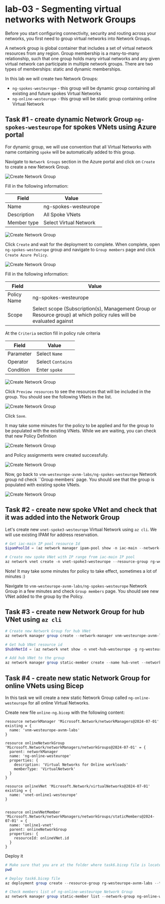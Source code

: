 # lab-03 - Segmenting virtual networks with Network Groups

Before you start configuring connectivity, security and routing across your networks, you first need to group virtual networks into Network Groups.

A network group is global container that includes a set of virtual network resources from any region. Group membership is a many-to-many relationship, such that one group holds many virtual networks and any given virtual network can participate in multiple network groups. There are two types of memberships: static and dynamic memberships.

In this lab we will create two Network Groups: 
- `ng-spokes-westeurope` - this group will be dynamic group containing all existing and future spokes Virtual Networks
- `ng-online-westeurope` - this group will be static group containing online Virtual Network

## Task #1 - create dynamic Network Group `ng-spokes-westeurope` for spokes VNets using Azure portal

For dynamic group, we will use convention that all Virtual Networks with name containing `spoke` will be automatically added to this group.

Navigate to `Network Groups` section in the Azure portal and click on `Create` to create a new Network Group.

![Create Network Group](../../assets/images/lab-03/network-group-1.png)

Fill in the following information:

| Field | Value |
|-------|-------|
| Name  | ng-spokes-westeurope |
| Description  | All Spoke VNets  |
| Member type | Select Virtual Network |

![Create Network Group](../../assets/images/lab-03/network-group-2.png)

Click `Create` and wait for the deployment to complete. When complete, open `ng-spokes-westeurope` group and navigate to `Group members` page and click `Create Azure Policy`.

![Create Network Group](../../assets/images/lab-03/network-group-3.png)

Fill in the following information:

| Field | Value |
|-------|-------|
| Policy Name  | ng-spokes-westeurope |
| Scope  | Select scope (Subscription(s), Management Group or Resource group) at which policy rules will be evaluated against |

At the `Criteria` section fill in policy rule criteria

| Field | Value |
|-------|-------|
| Parameter  | Select `Name` |
| Operator  | Select `Contains` |
| Condition  | Enter `spoke` |

![Create Network Group](../../assets/images/lab-03/network-group-4.png)

Click `Preview resources` to see the resources that will be included in the group. You should see the following VNets in the list.

![Create Network Group](../../assets/images/lab-03/network-group-5.png)

Click `Save`.

It may take some minutes for the policy to be applied and for the group to be populated with the existing VNets. While we are waiting, you can check that new Policy Definition 

![Create Network Group](../../assets/images/lab-03/network-group-6.png)

and Policy assignments were created successfully.

![Create Network Group](../../assets/images/lab-03/network-group-7.png)

Now, go back to `vnm-westeurope-avnm-labs/ng-spokes-westeurope` Network group nd check ``Group members` page. You should see that the group is populated with existing spoke VNets.

![Create Network Group](../../assets/images/lab-03/network-group-8.png)


## Task #2 - create new spoke VNet and check that it was added into the Network Group

Let's create new `vnet-spoke3-westeurope` Virtual Network using `az cli`. We will use existing IPAM for address reservation.

```powershell
# Get iac-main IP pool resource Id
$ipamPoolId = (az network manager ipam-pool show -n iac-main --network-manager-name vnm-westeurope-avnm-labs -g rg-westeurope-avnm-labs --query id -o tsv)

# Create new spoke VNet with IP range from iac-main IP pool
az network vnet create -n vnet-spoke3-westeurope --resource-group rg-westeurope-avnm-labs --ipam-allocations [0].number-of-ip-addresses=10 [0].id=$ipamPoolId 
```

Note! It may take some minutes for policy to take effect, sometimes a lot of minutes :) 

Navigate to `vnm-westeurope-avnm-labs/ng-spokes-westeurope` Network Group in a few minutes and check `Group members` page. You should see new VNet added to the group by the Policy.

## Task #3 - create new Network Group for hub VNet using `az cli`

```powershell
# Create new Network Group for hub VNet
az network manager group create --network-manager vnm-westeurope-avnm-labs -g rg-westeurope-avnm-labs -n ng-hub-westeurope --description "Virtual Network for Hub"

# Get hub VNet resource id
$hubVNetId = (az network vnet show -n vnet-hub-westeurope -g rg-westeurope-avnm-labs --query id -o tsv)

# Add hub VNet to the group
az network manager group static-member create --name hub-vnet --network-group ng-hub-westeurope --network-manager vnm-westeurope-avnm-labs -g rg-westeurope-avnm-labs --resource-id $hubVNetId
```

## Task #4 - create new static Network Group for online VNets using Bicep

In this task we will create a new static Network Group called `ng-online-westeurope` for all online Virtual Networks.

Create new file `online-ng.bicep` with the following content:

```bicep
resource networkManager 'Microsoft.Network/networkManagers@2024-07-01' existing = {
  name: 'vnm-westeurope-avnm-labs'
}

resource onlineNetworkGroup 'Microsoft.Network/networkManagers/networkGroups@2024-07-01' = {
  parent: networkManager
  name: 'ng-online-westeurope'
  properties: {
    description: 'Virtual Networks for Online workloads'
    memberType: 'VirtualNetwork'
  }
}

resource onlineVNet 'Microsoft.Network/virtualNetworks@2024-07-01' existing = {
  name: 'vnet-online1-westeurope'
}


resource onlineVNetMember 'Microsoft.Network/networkManagers/networkGroups/staticMembers@2024-07-01' = {
  name: 'online1-vnet'
  parent: onlineNetworkGroup
  properties: {
    resourceId: onlineVNet.id
  }
}
```

Deploy it

```powershell
# Make sure that you are at the folder where task6.bicep file is located
pwd

# Deploy task6.bicep file
az deployment group create --resource-group rg-westeurope-avnm-labs --template-file online-ng.bicep

# Check members list of ng-online-westeurope Network Group
az network manager group static-member list --network-group ng-online-westeurope --network-manager vnm-westeurope-avnm-labs -g rg-westeurope-avnm-labs --query [].name -o tsv
```